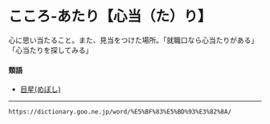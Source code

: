 # こころ‐あたり【心当（た）り】

心に思い当たること。また、見当をつけた場所。「就職口なら心当たりがある」「心当たりを探してみる」

#### 類語

-   [目星(めぼし)](https://dictionary.goo.ne.jp/word/%E7%9B%AE%E6%98%9F/#jn-217873)

---
`https://dictionary.goo.ne.jp/word/%E5%BF%83%E5%BD%93%E3%82%8A/`